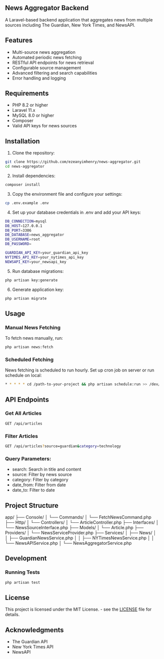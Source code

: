 ## News Aggregator Backend
A Laravel-based backend application that aggregates news from multiple sources including The Guardian, New York Times, and NewsAPI.

## Features

- Multi-source news aggregation
- Automated periodic news fetching
- RESTful API endpoints for news retrieval
- Configurable source management
- Advanced filtering and search capabilities
- Error handling and logging

## Requirements

- PHP 8.2 or higher
- Laravel 11.x
- MySQL 8.0 or higher
- Composer
- Valid API keys for news sources

## Installation

1. Clone the repository:

```bash
git clone https://github.com/ezeanyimhenry/news-aggregator.git
cd news-aggregator
```

2. Install dependencies:

```bash
composer install
```

3. Copy the environment file and configure your settings:

```bash
cp .env.example .env
```

4. Set up your database credentials in .env and add your API keys:

```bash
DB_CONNECTION=mysql
DB_HOST=127.0.0.1
DB_PORT=3306
DB_DATABASE=news_aggregator
DB_USERNAME=root
DB_PASSWORD=

GUARDIAN_API_KEY=your_guardian_api_key
NYTIMES_API_KEY=your_nytimes_api_key
NEWSAPI_KEY=your_newsapi_key
```

5. Run database migrations:

```bash
php artisan key:generate
```

6. Generate application key:

```bash
php artisan migrate
```

## Usage

### Manual News Fetching
To fetch news manually, run:
```bash
php artisan news:fetch
```

### Scheduled Fetching
News fetching is scheduled to run hourly. Set up cron job on server or run schedule on local:
```bash
* * * * * cd /path-to-your-project && php artisan schedule:run >> /dev/null 2>&1
```

## API Endpoints

### Get All Articles

```bash
GET /api/articles
```

### Filter Articles

```bash
GET /api/articles?source=guardian&category=technology
```

### Query Parameters:
- search: Search in title and content
- source: Filter by news source
- category: Filter by category
- date_from: Filter from date
- date_to: Filter to date

## Project Structure

app/
    ├── Console/
    │   └── Commands/
    │       └── FetchNewsCommand.php
    ├── Http/
    │   └── Controllers/
    │       └── ArticleController.php
    ├── Interfaces/
    │   └── NewsSourceInterface.php
    ├── Models/
    │   └── Article.php
    ├── Providers/
    │   └── NewsServiceProvider.php
    ├── Services/
    │   ├── News/
    │   │   ├── GuardianNewsService.php
    │   │   ├── NYTimesNewsService.php
    │   │   └── NewsAPIService.php
    │   └── NewsAggregatorService.php

## Development

### Running Tests

```bash
php artisan test
```

## License

This project is licensed under the MIT License. - see the [LICENSE](LICENSE) file for details.

## Acknowledgments
- The Guardian API
- New York Times API
- NewsAPI
